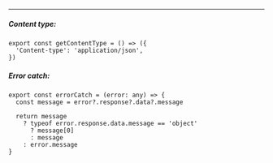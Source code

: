 
___
##### Content type:
```TS
export const getContentType = () => ({
  'Content-type': 'application/json',
})
```
##### Error catch:
```TS
export const errorCatch = (error: any) => {
  const message = error?.response?.data?.message

  return message
    ? typeof error.response.data.message == 'object'
      ? message[0]
      : message
    : error.message
}

```